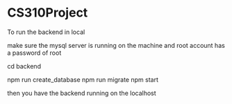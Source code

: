 # CS310Project

To run the backend in local

make sure the mysql server is running on the machine and root account has a password of root 

cd backend

npm run create_database
npm run migrate
npm start

then you have the backend running on the localhost 